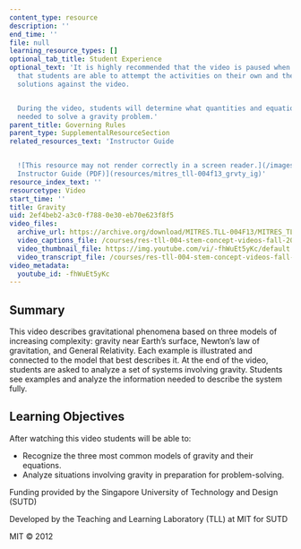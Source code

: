 ```yaml
---
content_type: resource
description: ''
end_time: ''
file: null
learning_resource_types: []
optional_tab_title: Student Experience
optional_text: 'It is highly recommended that the video is paused when prompted so
  that students are able to attempt the activities on their own and then check their
  solutions against the video.


  During the video, students will determine what quantities and equations would be
  needed to solve a gravity problem.'
parent_title: Governing Rules
parent_type: SupplementalResourceSection
related_resources_text: 'Instructor Guide


  ![This resource may not render correctly in a screen reader.](/images/inacessible.gif)[Gravity
  Instructor Guide (PDF)](resources/mitres_tll-004f13_grvty_ig)'
resource_index_text: ''
resourcetype: Video
start_time: ''
title: Gravity
uid: 2ef4beb2-a3c0-f788-0e30-eb70e623f8f5
video_files:
  archive_url: https://archive.org/download/MITRES.TLL-004F13/MITRES_TLL-004F13_gravity_300k.mp4
  video_captions_file: /courses/res-tll-004-stem-concept-videos-fall-2013/b142dc45885757ab9a44f910280c8c1d_-fhWuEt5yKc.vtt
  video_thumbnail_file: https://img.youtube.com/vi/-fhWuEt5yKc/default.jpg
  video_transcript_file: /courses/res-tll-004-stem-concept-videos-fall-2013/9144aa65c1a2167922996a7e46d1dc4a_-fhWuEt5yKc.pdf
video_metadata:
  youtube_id: -fhWuEt5yKc
---
```


Summary
-------

This video describes gravitational phenomena based on three models of increasing complexity: gravity near Earth’s surface, Newton’s law of gravitation, and General Relativity. Each example is illustrated and connected to the model that best describes it. At the end of the video, students are asked to analyze a set of systems involving gravity. Students see examples and analyze the information needed to describe the system fully.

Learning Objectives
-------------------

After watching this video students will be able to:

*   Recognize the three most common models of gravity and their equations.
*   Analyze situations involving gravity in preparation for problem-solving.

Funding provided by the Singapore University of Technology and Design (SUTD)

Developed by the Teaching and Learning Laboratory (TLL) at MIT for SUTD

MIT © 2012